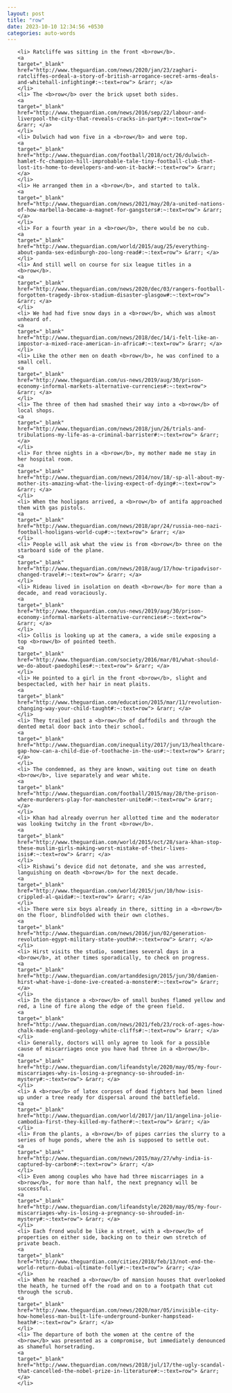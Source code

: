 ```yaml
---
layout: post
title: "row"
date: 2023-10-10 12:34:56 +0530
categories: auto-words
---
```

<ol>

    <li> Ratcliffe was sitting in the front <b>row</b>.
    <a 
    target="_blank" 
    href="http://www.theguardian.com/news/2020/jan/23/zaghari-ratcliffes-ordeal-a-story-of-british-arrogance-secret-arms-deals-and-whitehall-infighting#:~:text=row"> &rarr; </a>
    </li>
    <li> The <b>row</b> over the brick upset both sides.
    <a 
    target="_blank" 
    href="http://www.theguardian.com/news/2016/sep/22/labour-and-liverpool-the-city-that-reveals-cracks-in-party#:~:text=row"> &rarr; </a>
    </li>
    <li> Dulwich had won five in a <b>row</b> and were top.
    <a 
    target="_blank" 
    href="http://www.theguardian.com/football/2018/oct/26/dulwich-hamlet-fc-champion-hill-improbable-tale-tiny-football-club-that-lost-its-home-to-developers-and-won-it-back#:~:text=row"> &rarr; </a>
    </li>
    <li> He arranged them in a <b>row</b>, and started to talk.
    <a 
    target="_blank" 
    href="http://www.theguardian.com/news/2021/may/20/a-united-nations-of-how-marbella-became-a-magnet-for-gangsters#:~:text=row"> &rarr; </a>
    </li>
    <li> For a fourth year in a <b>row</b>, there would be no cub.
    <a 
    target="_blank" 
    href="http://www.theguardian.com/world/2015/aug/25/everything-about-panda-sex-edinburgh-zoo-long-read#:~:text=row"> &rarr; </a>
    </li>
    <li> And still well on course for six league titles in a <b>row</b>.
    <a 
    target="_blank" 
    href="http://www.theguardian.com/news/2020/dec/03/rangers-football-forgotten-tragedy-ibrox-stadium-disaster-glasgow#:~:text=row"> &rarr; </a>
    </li>
    <li> We had had five snow days in a <b>row</b>, which was almost unheard of.
    <a 
    target="_blank" 
    href="http://www.theguardian.com/news/2018/dec/14/i-felt-like-an-impostor-a-mixed-race-american-in-africa#:~:text=row"> &rarr; </a>
    </li>
    <li> Like the other men on death <b>row</b>, he was confined to a small cell.
    <a 
    target="_blank" 
    href="http://www.theguardian.com/us-news/2019/aug/30/prison-economy-informal-markets-alternative-currencies#:~:text=row"> &rarr; </a>
    </li>
    <li> The three of them had smashed their way into a <b>row</b> of local shops.
    <a 
    target="_blank" 
    href="http://www.theguardian.com/news/2018/jun/26/trials-and-tribulations-my-life-as-a-criminal-barrister#:~:text=row"> &rarr; </a>
    </li>
    <li> For three nights in a <b>row</b>, my mother made me stay in her hospital room.
    <a 
    target="_blank" 
    href="http://www.theguardian.com/news/2014/nov/18/-sp-all-about-my-mother-its-amazing-what-the-living-expect-of-dying#:~:text=row"> &rarr; </a>
    </li>
    <li> When the hooligans arrived, a <b>row</b> of antifa approached them with gas pistols.
    <a 
    target="_blank" 
    href="http://www.theguardian.com/news/2018/apr/24/russia-neo-nazi-football-hooligans-world-cup#:~:text=row"> &rarr; </a>
    </li>
    <li> People will ask what the view is from <b>row</b> three on the starboard side of the plane.
    <a 
    target="_blank" 
    href="http://www.theguardian.com/news/2018/aug/17/how-tripadvisor-changed-travel#:~:text=row"> &rarr; </a>
    </li>
    <li> Rideau lived in isolation on death <b>row</b> for more than a decade, and read voraciously.
    <a 
    target="_blank" 
    href="http://www.theguardian.com/us-news/2019/aug/30/prison-economy-informal-markets-alternative-currencies#:~:text=row"> &rarr; </a>
    </li>
    <li> Collis is looking up at the camera, a wide smile exposing a top <b>row</b> of pointed teeth.
    <a 
    target="_blank" 
    href="http://www.theguardian.com/society/2016/mar/01/what-should-we-do-about-paedophiles#:~:text=row"> &rarr; </a>
    </li>
    <li> He pointed to a girl in the front <b>row</b>, slight and bespectacled, with her hair in neat plaits.
    <a 
    target="_blank" 
    href="http://www.theguardian.com/education/2015/mar/11/revolution-changing-way-your-child-taught#:~:text=row"> &rarr; </a>
    </li>
    <li> They trailed past a <b>row</b> of daffodils and through the dented metal door back into their school.
    <a 
    target="_blank" 
    href="http://www.theguardian.com/inequality/2017/jun/13/healthcare-gap-how-can-a-child-die-of-toothache-in-the-us#:~:text=row"> &rarr; </a>
    </li>
    <li> The condemned, as they are known, waiting out time on death <b>row</b>, live separately and wear white.
    <a 
    target="_blank" 
    href="http://www.theguardian.com/football/2015/may/28/the-prison-where-murderers-play-for-manchester-united#:~:text=row"> &rarr; </a>
    </li>
    <li> Khan had already overrun her allotted time and the moderator was looking twitchy in the front <b>row</b>.
    <a 
    target="_blank" 
    href="http://www.theguardian.com/world/2015/oct/28/sara-khan-stop-these-muslim-girls-making-worst-mistake-of-their-lives-isis#:~:text=row"> &rarr; </a>
    </li>
    <li> Rishawi’s device did not detonate, and she was arrested, languishing on death <b>row</b> for the next decade.
    <a 
    target="_blank" 
    href="http://www.theguardian.com/world/2015/jun/10/how-isis-crippled-al-qaida#:~:text=row"> &rarr; </a>
    </li>
    <li> There were six boys already in there, sitting in a <b>row</b> on the floor, blindfolded with their own clothes.
    <a 
    target="_blank" 
    href="http://www.theguardian.com/news/2016/jun/02/generation-revolution-egypt-military-state-youth#:~:text=row"> &rarr; </a>
    </li>
    <li> Hirst visits the studio, sometimes several days in a <b>row</b>, at other times sporadically, to check on progress.
    <a 
    target="_blank" 
    href="http://www.theguardian.com/artanddesign/2015/jun/30/damien-hirst-what-have-i-done-ive-created-a-monster#:~:text=row"> &rarr; </a>
    </li>
    <li> In the distance a <b>row</b> of small bushes flamed yellow and red, a line of fire along the edge of the green field.
    <a 
    target="_blank" 
    href="http://www.theguardian.com/news/2021/feb/23/rock-of-ages-how-chalk-made-england-geology-white-cliffs#:~:text=row"> &rarr; </a>
    </li>
    <li> Generally, doctors will only agree to look for a possible cause of miscarriages once you have had three in a <b>row</b>.
    <a 
    target="_blank" 
    href="http://www.theguardian.com/lifeandstyle/2020/may/05/my-four-miscarriages-why-is-losing-a-pregnancy-so-shrouded-in-mystery#:~:text=row"> &rarr; </a>
    </li>
    <li> A <b>row</b> of latex corpses of dead fighters had been lined up under a tree ready for dispersal around the battlefield.
    <a 
    target="_blank" 
    href="http://www.theguardian.com/world/2017/jan/11/angelina-jolie-cambodia-first-they-killed-my-father#:~:text=row"> &rarr; </a>
    </li>
    <li> From the plants, a <b>row</b> of pipes carries the slurry to a series of huge ponds, where the ash is supposed to settle out.
    <a 
    target="_blank" 
    href="http://www.theguardian.com/news/2015/may/27/why-india-is-captured-by-carbon#:~:text=row"> &rarr; </a>
    </li>
    <li> Even among couples who have had three miscarriages in a <b>row</b>, for more than half, the next pregnancy will be successful.
    <a 
    target="_blank" 
    href="http://www.theguardian.com/lifeandstyle/2020/may/05/my-four-miscarriages-why-is-losing-a-pregnancy-so-shrouded-in-mystery#:~:text=row"> &rarr; </a>
    </li>
    <li> Each frond would be like a street, with a <b>row</b> of properties on either side, backing on to their own stretch of private beach.
    <a 
    target="_blank" 
    href="http://www.theguardian.com/cities/2018/feb/13/not-end-the-world-return-dubai-ultimate-folly#:~:text=row"> &rarr; </a>
    </li>
    <li> When he reached a <b>row</b> of mansion houses that overlooked the heath, he turned off the road and on to a footpath that cut through the scrub.
    <a 
    target="_blank" 
    href="http://www.theguardian.com/news/2020/mar/05/invisible-city-how-homeless-man-built-life-underground-bunker-hampstead-heath#:~:text=row"> &rarr; </a>
    </li>
    <li> The departure of both the women at the centre of the <b>row</b> was presented as a compromise, but immediately denounced as shameful horsetrading.
    <a 
    target="_blank" 
    href="http://www.theguardian.com/news/2018/jul/17/the-ugly-scandal-that-cancelled-the-nobel-prize-in-literature#:~:text=row"> &rarr; </a>
    </li>